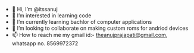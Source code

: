 - 👋 Hi, I’m @itssanuj
- 👀 I’m interested in learning code 
- 🌱 I’m currently learning bachlor of computer applications
- 💞️ I’m looking to collaborate on making custom roms for andriod devices
- 📫 How to reach me my gmail id:- theanujprajapati@gmail.com, whatsapp no. 8569972372

<!---
itssanuj/itssanuj is a ✨ special ✨ repository because its `README.md` (this file) appears on your GitHub profile.
You can click the Preview link to take a look at your changes.
--->
